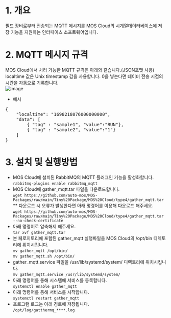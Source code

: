# 1. 개요  
필드 장비로부터 전송되는 MQTT 메시지를 MOS Cloud의 시계열데이터베이스에 저장 기능을 지원하는 인터페이스 소프트웨어입니다.  

# 2. MQTT 메시지 규격  
MOS Cloud에서 처리 가능한 MQTT 규격은 아래와 같습니다.(JSON포맷 사용)  
localtime 값은 Unix timestamp 값을 사용합니다. 0을 넣는다면 데이터 전송 시점의 시간을 자동으로 기록합니다.  
![image](https://github.com/auto-mos/MOS-Packages/assets/114371609/b0c797f7-476d-4e15-83c3-a29d50d34a17)  
* 예시  
<pre>
{  
    "localtime": "1698218076000000000",  
	"data": [  
	    { "tag" : "sample1", "value":"RUN"},  
	    { "tag" : "sample2", "value":"1"}  
	]  
}    
</pre>
# 3. 설치 및 실행방법
* MOS Cloud에 설치된 RabbitMQ의 MQTT 플러그인 기능을 활성화합니다.  
```rabbitmq-plugins enable rabbitmq_mqtt```  
* MOS Cloud에 gather_mqtt.tar 파일을 다운로드합니다.  
```wget https://github.com/auto-mos/MOS-Packages/raw/main/Tiny%20Package/MOS%20Cloud/type4/gather_mqtt.tar```  
** 다운로드 시 오류가 발생한다면 아래 명령어를 이용해 다운로드 해주세요.  
```wget https://github.com/auto-mos/MOS-Packages/raw/main/Tiny%20Package/MOS%20Cloud/type4/gather_mqtt.tar --no-check-certificate```  
* 아래 명령어로 압축해제 해주세요.  
```tar xvf gather_mqtt.tar```  
* 본 페로지토리에 포함된 gather_mqtt 실행파일을 MOS Cloud의 /opt/bin 디렉토리에 위치시킵니다.  
```mv gather_mqtt /opt/bin/```  
```mv gather_mqtt.sh /opt/bin/```  
* gather_mqtt.service 파일을 /usr/lib/systemd/system/ 디렉토리에 위치시킵니다.  
```mv gather_mqtt.service /usr/lib/systemd/system/```  
* 아래 명령어를 통해 시스템에 서비스를 등록합니다.  
```systemctl enable gather_mqtt```
* 아래 명령어를 통해 서비스를 시작합니다.  
```systemctl restart gather_mqtt```
* 프로그램 로그는 아래 경로에 저장됩니다.  
```/opt/log/gatthermq_****.log```  
